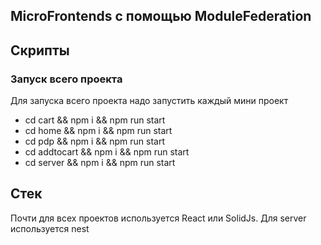 ## MicroFrontends с помощью ModuleFederation

## Скрипты

### Запуск всего проекта

Для запуска всего проекта надо запустить каждый мини проект

- cd cart && npm i && npm run start
- cd home && npm i && npm run start
- cd pdp && npm i && npm run start
- cd addtocart && npm i && npm run start
- cd server && npm i && npm run start

## Стек

Почти для всех проектов используется React или SolidJs. Для server используется nest
